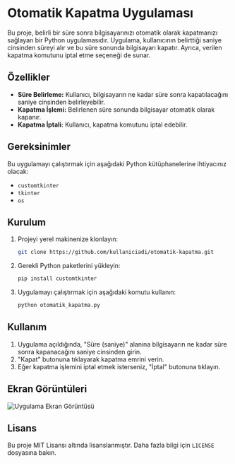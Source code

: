 # Otomatik Kapatma Uygulaması

Bu proje, belirli bir süre sonra bilgisayarınızı otomatik olarak kapatmanızı sağlayan bir Python uygulamasıdır. Uygulama, kullanıcının belirttiği saniye cinsinden süreyi alır ve bu süre sonunda bilgisayarı kapatır. Ayrıca, verilen kapatma komutunu iptal etme seçeneği de sunar.

## Özellikler

- **Süre Belirleme:** Kullanıcı, bilgisayarın ne kadar süre sonra kapatılacağını saniye cinsinden belirleyebilir.
- **Kapatma İşlemi:** Belirlenen süre sonunda bilgisayar otomatik olarak kapanır.
- **Kapatma İptali:** Kullanıcı, kapatma komutunu iptal edebilir.

## Gereksinimler

Bu uygulamayı çalıştırmak için aşağıdaki Python kütüphanelerine ihtiyacınız olacak:

- `customtkinter`
- `tkinter`
- `os`

## Kurulum

1. Projeyi yerel makinenize klonlayın:

    ```bash
    git clone https://github.com/kullaniciadi/otomatik-kapatma.git
    ```

2. Gerekli Python paketlerini yükleyin:

    ```bash
    pip install customtkinter
    ```

3. Uygulamayı çalıştırmak için aşağıdaki komutu kullanın:

    ```bash
    python otomatik_kapatma.py
    ```

## Kullanım

1. Uygulama açıldığında, "Süre (saniye)" alanına bilgisayarın ne kadar süre sonra kapanacağını saniye cinsinden girin.
2. "Kapat" butonuna tıklayarak kapatma emrini verin.
3. Eğer kapatma işlemini iptal etmek isterseniz, "İptal" butonuna tıklayın.

## Ekran Görüntüleri

![Uygulama Ekran Görüntüsü](screenshot.png)

## Lisans

Bu proje MIT Lisansı altında lisanslanmıştır. Daha fazla bilgi için `LICENSE` dosyasına bakın.
